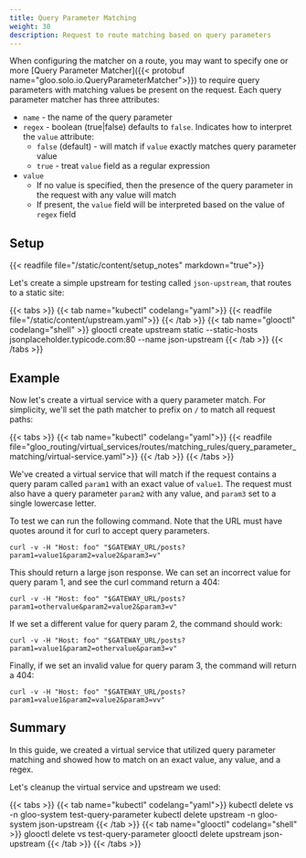 ```yaml
---
title: Query Parameter Matching
weight: 30
description: Request to route matching based on query parameters
---
```


When configuring the matcher on a route, you may want to specify one or more 
[Query Parameter Matcher]({{< protobuf name="gloo.solo.io.QueryParameterMatcher">}})
to require query parameters with matching values be present on the request. Each query parameter matcher has three attributes:

* `name` - the name of the query parameter
* `regex` - boolean (true|false) defaults to `false`. Indicates how to interpret the `value` attribute:
  * `false` (default) - will match if `value` exactly matches query parameter value
  * `true` - treat `value` field as a regular expression
* `value`
  * If no value is specified, then the presence of the query parameter in the request with any value will match
  * If present, the `value` field will be interpreted based on the value of `regex` field

## Setup

{{< readfile file="/static/content/setup_notes" markdown="true">}}

Let's create a simple upstream for testing called `json-upstream`, that routes to a static site:

{{< tabs >}}
{{< tab name="kubectl" codelang="yaml">}}
{{< readfile file="/static/content/upstream.yaml">}}
{{< /tab >}}
{{< tab name="glooctl" codelang="shell" >}}
glooctl create upstream static --static-hosts jsonplaceholder.typicode.com:80 --name json-upstream
{{< /tab >}}
{{< /tabs >}}

## Example

Now let's create a virtual service with a query parameter match. For simplicity, we'll set the path matcher to prefix on `/` to match all request paths: 
                                                                 
{{< tabs >}}
{{< tab name="kubectl" codelang="yaml">}}
{{< readfile file="gloo_routing/virtual_services/routes/matching_rules/query_parameter_matching/virtual-service.yaml">}}
{{< /tab >}}
{{< /tabs >}}

We've created a virtual service that will match if the request contains a query param called `param1` with an exact value of `value1`. 
The request must also have a query parameter `param2` with any value, and `param3` set to a single lowercase letter. 

To test we can run the following command. Note that the URL must have quotes around it for curl to accept query parameters. 

```shell
curl -v -H "Host: foo" "$GATEWAY_URL/posts?param1=value1&param2=value2&param3=v"
```

This should return a large json response. We can set an incorrect value for query param 1, and see the curl command return a 404:

```shell
curl -v -H "Host: foo" "$GATEWAY_URL/posts?param1=othervalue&param2=value2&param3=v"
```

If we set a different value for query param 2, the command should work:
```shell
curl -v -H "Host: foo" "$GATEWAY_URL/posts?param1=value1&param2=othervalue&param3=v"
```

Finally, if we set an invalid value for query param 3, the command will return a 404:

```shell
curl -v -H "Host: foo" "$GATEWAY_URL/posts?param1=value1&param2=value2&param3=vv"
```

## Summary

In this guide, we created a virtual service that utilized query parameter matching and showed how to match on an exact value, 
any value, and a regex. 

Let's cleanup the virtual service and upstream we used:

{{< tabs >}}
{{< tab name="kubectl" codelang="yaml">}}
kubectl delete vs -n gloo-system test-query-parameter
kubectl delete upstream -n gloo-system json-upstream
{{< /tab >}}
{{< tab name="glooctl" codelang="shell" >}}
glooctl delete vs test-query-parameter
glooctl delete upstream json-upstream
{{< /tab >}}
{{< /tabs >}}

<br /> 
<br />


